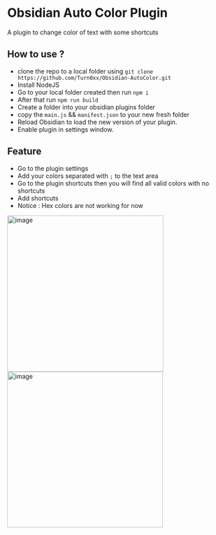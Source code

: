 # Obsidian Auto Color Plugin

A plugin to change color of text with some shortcuts

## How to use ?

- clone the repo to a local folder using `git clone https://github.com/Turn0xx/Obsidian-AutoColor.git`
- Install NodeJS
- Go to your local folder created then run `npm i`
- After that run `npm run build`
- Create a folder into your obsidian plugins folder
- copy the `main.js` && `manifest.json` to your new fresh folder
- Reload Obsidian to load the new version of your plugin.
- Enable plugin in settings window.

## Feature

- Go to the plugin settings
- Add your colors separated with `;` to the text area
- Go to the plugin shortcuts then you will find all valid colors with no shortcuts
- Add shortcuts
- Notice : Hex colors are not working for now

<img width="357" alt="image" src="https://user-images.githubusercontent.com/51353325/191852118-ebc7ae51-6969-46f8-91fd-f8838fa7a092.png">
<img width="356" alt="image" src="https://user-images.githubusercontent.com/51353325/191852536-b9439fa8-2032-4d94-897a-188c8ce3e940.png">


